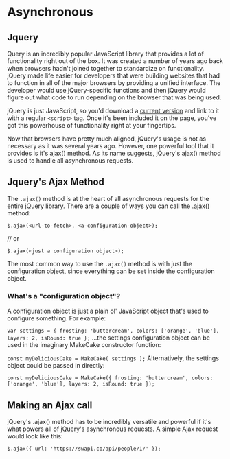 # Asynchronous

## Jquery

Query is an incredibly popular JavaScript library that provides a lot of functionality right out of the box. It was created a number of years ago back when browsers hadn't joined together to standardize on functionality. jQuery made life easier for developers that were building websites that had to function in all of the major browsers by providing a unified interface. The developer would use jQuery-specific functions and then jQuery would figure out what code to run depending on the browser that was being used.

jQuery is just JavaScript, so you'd download a [current version](https://code.jquery.com/) and link to it with a regular `<script>` tag. Once it's been included it on the page, you've got this powerhouse of functionality right at your fingertips.

Now that browsers have pretty much aligned, jQuery's usage is not as necessary as it was several years ago. However, one powerful tool that it provides is it's ajax() method. As its name suggests, jQuery's ajax() method is used to handle all asynchronous requests.

## Jquery's Ajax Method

The `.ajax()` method is at the heart of all asynchronous requests for the entire jQuery library. There are a couple of ways you can call the .ajax() method:

`$.ajax(<url-to-fetch>, <a-configuration-object>);`

// or 

`$.ajax(<just a configuration object>);`

The most common way to use the `.ajax()` method is with just the configuration object, since everything can be set inside the configuration object.


### What's a "configuration object"?

A configuration object is just a plain ol' JavaScript object that's used to configure something. For example:

`var settings = {
   frosting: 'buttercream',
   colors: ['orange', 'blue'],
   layers: 2,
   isRound: true
};`
...the settings configuration object can be used in the imaginary MakeCake constructor function:

`const myDeliciousCake = MakeCake( settings );`
Alternatively, the settings object could be passed in directly:

`const myDeliciousCake = MakeCake({
   frosting: 'buttercream',
   colors: ['orange', 'blue'],
   layers: 2,
   isRound: true
});`


## Making an Ajax call
jQuery's .ajax() method has to be incredibly versatile and powerful if it's what powers all of jQuery's asynchronous requests. A simple Ajax request would look like this:

`$.ajax({
    url: 'https://swapi.co/api/people/1/'
});`